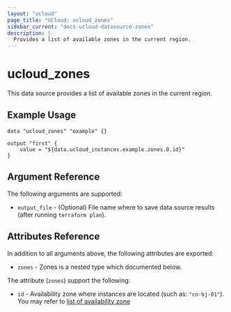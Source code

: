 ```yaml
---
layout: "ucloud"
page_title: "UCloud: ucloud_zones"
sidebar_current: "docs-ucloud-datasource-zones"
description: |-
  Provides a list of available zones in the current region.
---
```


# ucloud_zones

This data source provides a list of available zones in the current region.

## Example Usage

```hcl
data "ucloud_zones" "example" {}

output "first" {
    value = "${data.ucloud_instances.example.zones.0.id}"
}
```

## Argument Reference

The following arguments are supported:

* `output_file` - (Optional) File name where to save data source results (after running `terraform plan`).

## Attributes Reference

In addition to all arguments above, the following attributes are exported:

* `zones` - Zones is a nested type which documented below.

The attribute (`zones`) support the following:

* `id` - Availability zone where instances are located (such as: `"cn-bj-01"`). You may refer to [list of availability zone](https://docs.ucloud.cn/api/summary/regionlist)